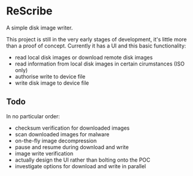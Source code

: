 # ReScribe
A simple disk image writer.

This project is still in the very early stages of development, it's little more than a proof of concept.
Currently it has a UI and this basic functionality:

- read local disk images or download remote disk images
- read information from local disk images in certain cirumstances (ISO only)
- authorise write to device file
- write disk image to device file

## Todo
In no particular order:
- checksum verification for downloaded images
- scan downloaded images for malware
- on-the-fly image decompression
- pause and resume during download and write
- image write verification
- actually design the UI rather than bolting onto the POC
- investigate options for download and write in parallel
